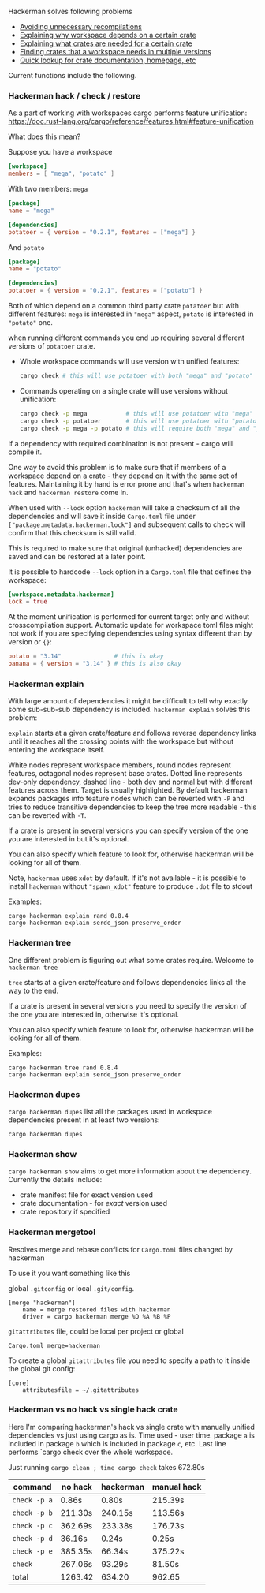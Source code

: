 Hackerman solves following problems

- [Avoiding unnecessary recompilations](#hackerman-hack--check--restore)
- [Explaining why workspace depends on a certain crate](#hackerman-explain)
- [Explaining what crates are needed for a certain crate](#hackerman-tree)
- [Finding crates that a workspace needs in multiple versions](#hackerman-dupes)
- [Quick lookup for crate documentation, homepage, etc](#hackerman-show)


Current functions include the following.

### Hackerman hack / check / restore

As a part of working with workspaces cargo performs feature unification:
<https://doc.rust-lang.org/cargo/reference/features.html#feature-unification>

What does this mean?

Suppose you have a workspace
```toml
[workspace]
members = [ "mega", "potato" ]
```
With two members: `mega`
```toml
[package]
name = "mega"

[dependencies]
potatoer = { version = "0.2.1", features = ["mega"] }
```
And `potato`
```toml
[package]
name = "potato"

[dependencies]
potatoer = { version = "0.2.1", features = ["potato"] }
```

Both of which depend on a common third party crate `potatoer` but with different features:
`mega` is interested in `"mega"` aspect, `potato` is interested in `"potato"` one.

when running different commands you end up requiring several different versions of `potatoer`
crate.

- Whole workspace commands will use version with unified features:
  ```bash
  cargo check # this will use potatoer with both "mega" and "potato"
  ```
- Commands operating on a single crate will use versions without unification:
  ```bash
  cargo check -p mega           # this will use potatoer with "mega" feature
  cargo check -p potatoer       # this will use potatoer with "potato" feature
  cargo check -p mega -p potato # this will require both "mega" and "potato"
  ```
If a dependency with required combination is not present - cargo will compile it.

One way to avoid this problem is to make sure that if members of a workspace depend on a
crate - they depend on it with the same set of features. Maintaining it by hand is error prone
and that's when `hackerman hack` and `hackerman restore` come in.

When used with `--lock` option `hackerman` will take a checksum of all the dependencies and
will save it inside `Cargo.toml` file under `["package.metadata.hackerman.lock"]` and
subsequent calls to check will confirm that this checksum is still valid.

This is required to make sure that original (unhacked) dependencies are saved and can be
restored at a later point.

It is possible to hardcode `--lock` option in a `Cargo.toml` file that defines the workspace:
```toml
[workspace.metadata.hackerman]
lock = true
```

At the moment unification is performed for current target only and without crosscompilation
support. Automatic update for workspace toml files might not work if you are specifying
dependencies using syntax different than by version or `{}`:
```toml
potato = "3.14"               # this is okay
banana = { version = "3.14" } # this is also okay
```


### Hackerman explain

With large amount of dependencies it might be difficult to tell why exactly some sub-sub-sub
dependency is included. `hackerman explain` solves this problem:

`explain` starts at a given crate/feature and follows reverse dependency links
until it reaches all the crossing points with the workspace but without entering the workspace itself.

White nodes represent workspace members, round nodes represent features, octagonal nodes
represent base crates. Dotted line represents dev-only dependency, dashed line - both dev and normal but
with different features across them. Target is usually highlighted. By default hackerman
expands packages info feature nodes which can be reverted with `-P` and tries to reduce
transitive dependencies to keep the tree more readable - this can be reverted with `-T`.

If a crate is present in several versions you can specify version of the one you are interested
in but it's optional.

You can also specify which feature to look for, otherwise hackerman
will be looking for all of them.

Note, `hackerman` uses `xdot` by default. If it's not available - it is possible to install
`hackerman` without `"spawn_xdot"` feature to produce `.dot` file to stdout

Examples:

```text
cargo hackerman explain rand 0.8.4
cargo hackerman explain serde_json preserve_order
```

### Hackerman tree

One different problem is figuring out what some crates require. Welcome to `hackerman
tree`

`tree` starts at a given crate/feature and follows dependencies links all the way to the end.

If a crate is present in several versions you need to specify the
version of the one you are interested in, otherwise it's optional.

You can also specify which feature to look for, otherwise hackerman
will be looking for all of them.

Examples:

```text
cargo hackerman tree rand 0.8.4
cargo hackerman explain serde_json preserve_order
```

### Hackerman dupes

`cargo hackerman dupes` list all the packages used in workspace dependencies present in at
least two versions:

```text
cargo hackerman dupes
```


### Hackerman show

`cargo hackerman show` aims to get more information about the dependency.
Currently the details include:

- crate manifest file for exact version used
- crate documentation - for _exact_ version used
- crate repository if specified

### Hackerman mergetool

Resolves merge and rebase conflicts for `Cargo.toml` files changed by hackerman

To use it you want something like this

global `.gitconfig` or local `.git/config`.
```text
[merge "hackerman"]
    name = merge restored files with hackerman
    driver = cargo hackerman merge %O %A %B %P
```

`gitattributes` file, could be local per project or global
```text
Cargo.toml merge=hackerman
```

To create a global `gitattributes` file you need to specify a path to it inside the global git
config:
```text
[core]
    attributesfile = ~/.gitattributes
```

### Hackerman vs no hack vs single hack crate

Here I'm comparing hackerman's hack vs single crate with manually unified dependencies vs
just using cargo as is. Time used - user time. package `a` is included in package `b` which is
included in package `c`, etc. Last line performs `cargo check over the whole workspace.

Just running `cargo clean ; time cargo check` takes 672.80s

| command      | no hack | hackerman | manual hack |
| ------------ | ------- | --------- | ----------- |
| `check -p a` |   0.86s | 0.80s     | 215.39s     |
| `check -p b` | 211.30s | 240.15s   | 113.56s     |
| `check -p c` | 362.69s | 233.38s   | 176.73s     |
| `check -p d` | 36.16s  | 0.24s     | 0.25s       |
| `check -p e` | 385.35s | 66.34s    | 375.22s     |
| `check`      | 267.06s | 93.29s    | 81.50s      |
| total        | 1263.42 | 634.20    | 962.65      |
